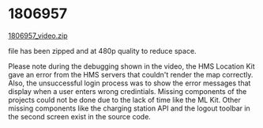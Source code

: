 # 1806957
[1806957_video.zip](https://github.com/Wrath91620/1806957/files/10420068/1806957_video.zip)

file has been zipped and at 480p quality to reduce space. 

Please note during the debugging shown in the video, the HMS Location Kit gave an error from the HMS servers that couldn't render the map correctly. 
Also, the unsuccessful login process was to show the error messages that display when a user enters wrong credintials. 
Missing components of the projects could not be done due to the lack of time like the ML Kit. Other missing components like the charging station API and the logout toolbar in the second screen exist in the source code.  
